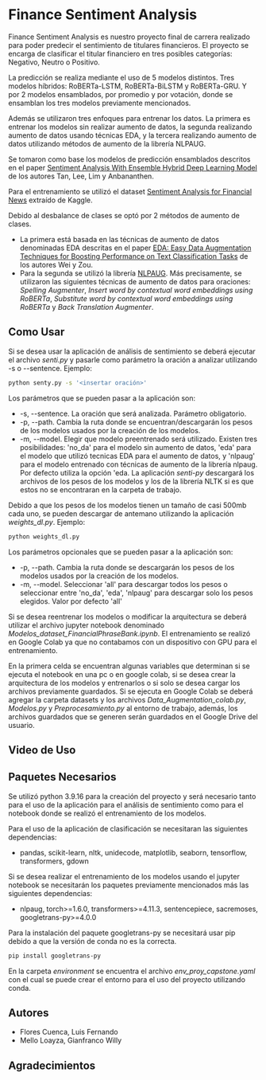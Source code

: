 # Finance Sentiment Analysis

Finance Sentiment Analysis es nuestro proyecto final de carrera realizado para poder predecir el sentimiento de titulares financieros. El proyecto se encarga de clasificar el titular financiero en tres posibles categorías: Negativo, Neutro o Positivo.

La predicción se realiza mediante el uso de 5 modelos distintos. Tres modelos híbridos: RoBERTa-LSTM, RoBERTa-BiLSTM y RoBERTa-GRU. Y por 2 modelos ensamblados, por promedio y por votación, donde se ensamblan los tres modelos previamente mencionados. 

Además se utilizaron tres enfoques para entrenar los datos. La primera es entrenar los modelos sin realizar aumento de datos, la segunda realizando aumento de datos usando técnicas EDA, y la tercera realizando aumento de datos utilizando métodos de aumento de la librería NLPAUG.

Se tomaron como base los modelos de predicción ensamblados descritos en el paper [Sentiment Analysis With Ensemble Hybrid Deep Learning Model](https://ieeexplore.ieee.org/document/9903622) de los autores Tan, Lee, Lim y Anbananthen.

Para el entrenamiento se utilizó el dataset [Sentiment Analysis for Financial News](https://www.kaggle.com/datasets/ankurzing/sentiment-analysis-for-financial-news) extraído de Kaggle.

Debido al desbalance de clases se optó por 2 métodos de aumento de clases.
* La primera está basada en las técnicas de aumento de datos denominadas EDA descritas en el paper [EDA: Easy Data Augmentation Techniques for Boosting Performance on Text Classification Tasks](https://arxiv.org/pdf/1901.11196v2.pdf) de los autores Wei y Zou.
* Para la segunda se utilizó la librería [NLPAUG](https://github.com/makcedward/nlpaug/tree/master). Más precisamente, se utilizaron las siguientes técnicas de aumento de datos para oraciones: _Spelling Augmenter_, _Insert word by contextual word embeddings using RoBERTa_, _Substitute word by contextual word embeddings using RoBERTa_ y _Back Translation Augmenter_.

## Como Usar

Si se desea usar la aplicación de análisis de sentimiento se deberá ejecutar el archivo _senti.py_ y pasarle como parámetro la oración a analizar utilizando -s o --sentence.
Ejemplo:
```bash
python senty.py -s '<insertar oración>'
```
Los parámetros que se pueden pasar a la aplicación son:
* -s, --sentence. La oración que será analizada. Parámetro obligatorio.
* -p, --path. Cambia la ruta donde se encuentran/descargarán los pesos de los modelos usados por la creación de los modelos. 
* -m, --model. Elegir que modelo preentrenado será utilizado. Existen tres posibilidades: 'no_da' para el modelo sin aumento de datos, 'eda' para el modelo que utilizó tecnicas EDA para el aumento de datos, y 'nlpaug' para el modelo entrenado con técnicas de aumento de la librería nlpaug. Por defecto utiliza la opción 'eda.
La aplicación _senti-py_ descargará los archivos de los pesos de los modelos y los de la librería NLTK si es que estos no se encontraran en la carpeta de trabajo. 

Debido a que los pesos de los modelos tienen un tamaño de casi 500mb cada uno, se pueden descargar de antemano utilizando la aplicación _weights_dl.py_.
Ejemplo:
```bash
python weights_dl.py
```
Los parámetros opcionales que se pueden pasar a la aplicación son:
* -p, --path. Cambia la ruta donde se descargarán los pesos de los modelos usados por la creación de los modelos. 
* -m, --model. Seleccionar 'all' para descargar todos los pesos o seleccionar entre 'no_da', 'eda', 'nlpaug' para descargar solo los pesos elegidos. Valor por defecto 'all'

Si se desea reentrenar los modelos o modificar la arquitectura se deberá utilizar el archivo jupyter notebook denominado _Modelos_dataset_FinancialPhraseBank.ipynb_. El entrenamiento se realizó en Google Colab ya que no contabamos con un dispositivo con GPU para el entrenamiento.

En la primera celda se encuentran algunas variables que determinan si se ejecuta el notebook en una pc o en google colab, si se desea crear la arquitectura de los modelos y entrenarlos o si solo se desea cargar los archivos previamente guardados. 
Si se ejecuta en Google Colab se deberá agregar la carpeta datasets y los archivos _Data_Augmentation_colab.py_, _Modelos.py_ y _Preprocesamiento.py_ al entorno de trabajo, además, los archivos guardados que se generen serán guardados en el Google Drive del usuario.


## Video de Uso



## Paquetes Necesarios

Se utilizó python 3.9.16 para la creación del proyecto y será necesario tanto para el uso de la aplicación para el análisis de sentimiento como para el notebook donde se realizó el entrenamiento de los modelos.

Para el uso de la aplicación de clasificación se necesitaran las siguientes dependencias:

* pandas, scikit-learn, nltk, unidecode, matplotlib, seaborn, tensorflow, transformers, gdown

Si se desea realizar el entrenamiento de los modelos usando el jupyter notebook se necesitarán los paquetes previamente mencionados más las siguientes dependencias:

* nlpaug, torch>=1.6.0, transformers>=4.11.3, sentencepiece, sacremoses, googletrans-py>=4.0.0

Para la instalación del paquete googletrans-py se necesitará usar pip debido a que la versión de conda no es la correcta.
```bash
pip install googletrans-py
```

En la carpeta _environment_ se encuentra el archivo _env_proy_capstone.yaml_ con el cual se puede crear el entorno para el uso del proyecto utilizando conda.

## Autores
* Flores Cuenca, Luis Fernando
* Mello Loayza, Gianfranco Willy

## Agradecimientos

